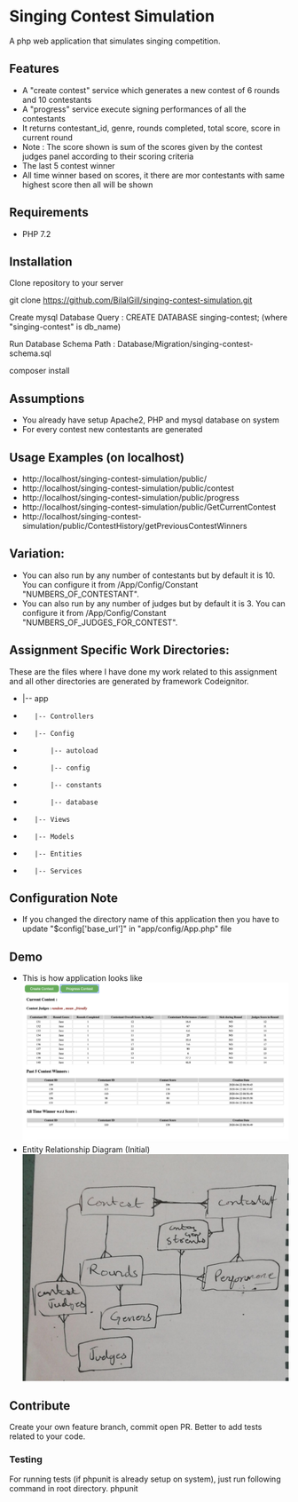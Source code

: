 # Singing Contest Simulation
A php web application that simulates singing competition. 

## Features

- A "create contest" service which generates a new contest of 6 rounds and 10 contestants
- A "progress" service execute signing performances of all the contestants  
- It returns contestant_id, genre, rounds completed, total score, score in current round
- Note : The score shown is sum of the scores given by the contest judges panel according to their scoring criteria 
- The last 5 contest winner
- All time winner based on scores, it there are mor contestants with same highest score then all will be shown

## Requirements

- PHP 7.2

## Installation

Clone repository to your server

git clone https://github.com/BilalGill/singing-contest-simulation.git

Create mysql Database
Query : CREATE DATABASE singing-contest; (where "singing-contest" is db_name)

Run Database Schema
Path : Database/Migration/singing-contest-schema.sql


composer install



## Assumptions

- You already have setup Apache2, PHP and mysql database on system
- For every contest new contestants are generated 


## Usage Examples (on localhost)

- http://localhost/singing-contest-simulation/public/
- http://localhost/singing-contest-simulation/public/contest
- http://localhost/singing-contest-simulation/public/progress
- http://localhost/singing-contest-simulation/public/GetCurrentContest
- http://localhost/singing-contest-simulation/public/ContestHistory/getPreviousContestWinners

## Variation:

- You can also run by any number of contestants but by default it is 10. You can configure it from /App/Config/Constant "NUMBERS_OF_CONTESTANT".
- You can also run by any number of judges but by default it is 3. You can configure it from /App/Config/Constant "NUMBERS_OF_JUDGES_FOR_CONTEST".


## Assignment Specific Work Directories:
  These are the files where I have done my work related to this assignment and all other directories are generated by framework Codeignitor.
- |-- app
-        |-- Controllers
-        |-- Config
-            |-- autoload
-            |-- config
-            |-- constants
-            |-- database
-        |-- Views
-        |-- Models
-        |-- Entities
-        |-- Services                  


## Configuration Note
- If you changed the directory name of this application then you have to update "$config['base_url']" in "app/config/App.php" file

## Demo
- This is how application looks like
![demo](public/demo.png)
- Entity Relationship Diagram (Initial)
![demo](public/Entity-Relationship-Diagram.jpeg)

## Contribute

Create your own feature branch, commit open PR. Better to add tests related to your code.

### Testing
For running tests (if phpunit is already setup on system), just run following command in root directory.
phpunit

